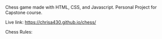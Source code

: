 Chess game made with HTML, CSS, and Javascript. Personal Project for Capstone course.

Live link: https://chrisa430.github.io/chess/


Chess Rules: 